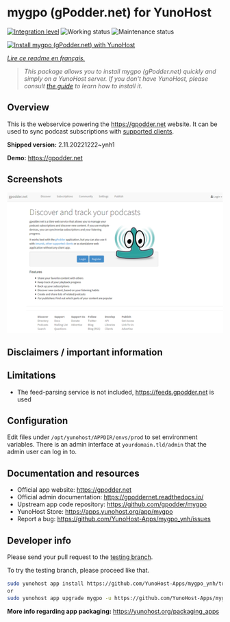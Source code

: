 <!--
N.B.: This README was automatically generated by https://github.com/YunoHost/apps/tree/master/tools/README-generator
It shall NOT be edited by hand.
-->

# mygpo (gPodder.net) for YunoHost

[![Integration level](https://dash.yunohost.org/integration/mygpo.svg)](https://dash.yunohost.org/appci/app/mygpo) ![Working status](https://ci-apps.yunohost.org/ci/badges/mygpo.status.svg) ![Maintenance status](https://ci-apps.yunohost.org/ci/badges/mygpo.maintain.svg)

[![Install mygpo (gPodder.net) with YunoHost](https://install-app.yunohost.org/install-with-yunohost.svg)](https://install-app.yunohost.org/?app=mygpo)

*[Lire ce readme en français.](./README_fr.md)*

> *This package allows you to install mygpo (gPodder.net) quickly and simply on a YunoHost server.
If you don't have YunoHost, please consult [the guide](https://yunohost.org/#/install) to learn how to install it.*

## Overview

This is the webservice powering the https://gpodder.net website. It can be used to sync podcast subscriptions with [supported clients](https://gpoddernet.readthedocs.io/en/latest/user/clients.html).


**Shipped version:** 2.11.20221222~ynh1

**Demo:** https://gpodder.net

## Screenshots

![Screenshot of mygpo (gPodder.net)](./doc/screenshots/screenshot1.png)

## Disclaimers / important information

## Limitations

* The feed-parsing service is not included, https://feeds.gpodder.net is used

## Configuration

Edit files under `/opt/yunohost/APPDIR/envs/prod` to set environment variables. There is an admin interface at `yourdomain.tld/admin` that the admin user can log in to.

## Documentation and resources

* Official app website: <https://gpodder.net>
* Official admin documentation: <https://gpoddernet.readthedocs.io/>
* Upstream app code repository: <https://github.com/gpodder/mygpo>
* YunoHost Store: <https://apps.yunohost.org/app/mygpo>
* Report a bug: <https://github.com/YunoHost-Apps/mygpo_ynh/issues>

## Developer info

Please send your pull request to the [testing branch](https://github.com/YunoHost-Apps/mygpo_ynh/tree/testing).

To try the testing branch, please proceed like that.

``` bash
sudo yunohost app install https://github.com/YunoHost-Apps/mygpo_ynh/tree/testing --debug
or
sudo yunohost app upgrade mygpo -u https://github.com/YunoHost-Apps/mygpo_ynh/tree/testing --debug
```

**More info regarding app packaging:** <https://yunohost.org/packaging_apps>
